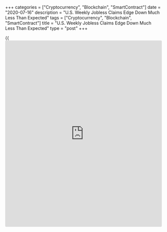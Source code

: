 +++
categories = ["Cryptocurrency", "Blockchain", "SmartContract"]
date = "2020-07-16"
description = "U.S. Weekly Jobless Claims Edge Down Much Less Than Expected"
tags = ["Cryptocurrency", "Blockchain", "SmartContract"]
title = "U.S. Weekly Jobless Claims Edge Down Much Less Than Expected"
type = "post"
+++

{{<iframe id="large-banner" src="https://www.bounty.group/#slide=26.0" width="100%" height="600" scrolling="no" style="border: 0px solid rgb(216, 221, 230); border-radius: 3px;">}}

A report released by the Labor Department on Thursday showed first-time
claims for U.S. unemployment benefits edged down by much less than
expected in the week ended July 11th.

The Labor Department said initial jobless claims slipped to 1.300
million, a decrease of 10,000 from the previous week's revised level
1.310 million.

Economists had expected jobless claims to drop to 1.250 million from the
1.314 million originally reported for the previous week.

Jobless claims fell for the fifteenth consecutive week, although the
pace of decline has slowed considerably from April and May.

The report said the less volatile four-week moving average fell to
1,375,000, a decrease of 60,000 from the previous week's revised average
of 1,435,000.

Continuing claims, a reading on the number of people receiving ongoing
unemployment assistance, also tumbled by 422,000 to 17.338 million in
the week ended July 4th.

The four-week moving average of continuing claims plunged to 18,272,250,
a decrease of 737,750 from the previous week's revised average of
19,010,000.

"Initial jobless claims for regular state benefits and emergency federal
benefits topped 2.4 trillion last week, underscoring that layoffs remain
widespread," said a note from economists at Oxford Economics.

The economists added, "And the risk may be for additional layoffs going
forward as some states reimpose more restrictive measures to combat
surging Covid-19 cases."

For comments and feedback [contact](https://www.playgroundfx.com/contact/): editorial@rtt[news](https://www.letsplayfx.com/blog/forex-news-website/).com

[Economic News][1]

 **What parts of the world are seeing the best (and worst) economic
performances lately? Click[here][2] to check out our [Econ Scorecard][2]
and find out! See up-to-the-moment [ranking](https://www.playgroundfx.com/blog/crypto-exchange-ranking/)s for the best and worst
performers in [GDP][3], [unemployment rate][4], [inflation][2] and much
more.**

   1. www.rtt[news](https://www.letsplayfx.com/blog/forex-news-website/).com/Content/EconomicNews.aspx
   2. www.rtt[news](https://www.letsplayfx.com/blog/forex-news-website/).com/economic-scorecard/world-rank/CPI/highest-performance.aspx
   3. www.rtt[news](https://www.letsplayfx.com/blog/forex-news-website/).com/economic-scorecard/world-rank/GDP/highest-performance.aspx
   4. www.rtt[news](https://www.letsplayfx.com/blog/forex-news-website/).com/economic-scorecard/world-rank/unemployment-rate/lowest-performance.aspx